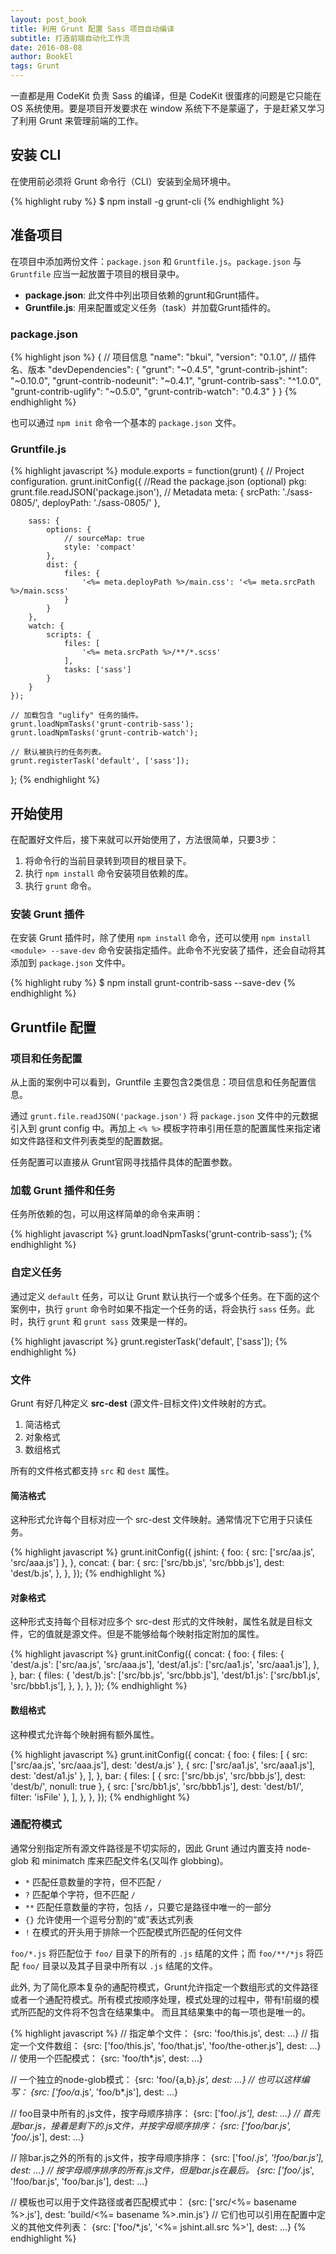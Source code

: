 ```yaml
---
layout: post_book
title: 利用 Grunt 配置 Sass 项目自动编译
subtitle: 打造前端自动化工作流
date: 2016-08-08
author: BookEl
tags: Grunt
---
```


一直都是用 CodeKit 负责 Sass 的编译，但是 CodeKit 很蛋疼的问题是它只能在 OS 系统使用。要是项目开发要求在 window 系统下不是蒙逼了，于是赶紧又学习了利用 Grunt 来管理前端的工作。

## 安装 CLI

在使用前必须将 Grunt 命令行（CLI）安装到全局环境中。

{% highlight ruby %}
$ npm install -g grunt-cli
{% endhighlight %}

## 准备项目

在项目中添加两份文件：`package.json` 和 `Gruntfile.js`。`package.json` 与 `Gruntfile` 应当一起放置于项目的根目录中。

* **package.json**: 此文件中列出项目依赖的grunt和Grunt插件。
* **Gruntfile.js**: 用来配置或定义任务（task）并加载Grunt插件的。

### package.json

{% highlight json %}
{
    // 项目信息
    "name": "bkui",
    "version": "0.1.0",
    // 插件名、版本
    "devDependencies": {
        "grunt": "~0.4.5",
        "grunt-contrib-jshint": "~0.10.0",
        "grunt-contrib-nodeunit": "~0.4.1",
        "grunt-contrib-sass": "^1.0.0",
        "grunt-contrib-uglify": "~0.5.0",
        "grunt-contrib-watch": "0.4.3"
    }
}
{% endhighlight %}

也可以通过 `npm init` 命令一个基本的 `package.json` 文件。

### Gruntfile.js

{% highlight javascript %}
module.exports = function(grunt) {
    // Project configuration.
    grunt.initConfig({
        //Read the package.json (optional)
        pkg: grunt.file.readJSON('package.json'),
        // Metadata
        meta: {
            srcPath: './sass-0805/',
            deployPath: './sass-0805/'
        },

        sass: {
            options: {
                // sourceMap: true
                style: 'compact'
            },
            dist: {
                files: {
                    '<%= meta.deployPath %>/main.css': '<%= meta.srcPath %>/main.scss'
                }
            }
        },
        watch: {
            scripts: {
                files: [
                    '<%= meta.srcPath %>/**/*.scss'
                ],
                tasks: ['sass']
            }
        }
    });

    // 加载包含 "uglify" 任务的插件。
    grunt.loadNpmTasks('grunt-contrib-sass');
    grunt.loadNpmTasks('grunt-contrib-watch');

    // 默认被执行的任务列表。
    grunt.registerTask('default', ['sass']);
};
{% endhighlight %}

## 开始使用

在配置好文件后，接下来就可以开始使用了，方法很简单，只要3步：

1. 将命令行的当前目录转到项目的根目录下。
2. 执行 `npm install` 命令安装项目依赖的库。
3. 执行 `grunt` 命令。

### 安装 Grunt 插件

在安装 Grunt 插件时，除了使用 `npm install` 命令，还可以使用 `npm install <module> --save-dev` 命令安装指定插件。此命令不光安装了插件，还会自动将其添加到 `package.json` 文件中。

{% highlight ruby %}
$ npm install grunt-contrib-sass --save-dev
{% endhighlight %}

## Gruntfile 配置

### 项目和任务配置

从上面的案例中可以看到，Gruntfile 主要包含2类信息：项目信息和任务配置信息。

通过 `grunt.file.readJSON('package.json')` 将 `package.json` 文件中的元数据引入到 grunt config 中。再加上 `<% %>` 模板字符串引用任意的配置属性来指定诸如文件路径和文件列表类型的配置数据。

任务配置可以直接从 Grunt官网寻找插件具体的配置参数。

### 加载 Grunt 插件和任务

任务所依赖的包，可以用这样简单的命令来声明：

{% highlight javascript %}
grunt.loadNpmTasks('grunt-contrib-sass');
{% endhighlight %}

### 自定义任务

通过定义 `default` 任务，可以让 Grunt 默认执行一个或多个任务。在下面的这个案例中，执行 `grunt` 命令时如果不指定一个任务的话，将会执行 `sass` 任务。此时，执行 `grunt` 和 `grunt sass` 效果是一样的。

{% highlight javascript %}
grunt.registerTask('default', ['sass']);
{% endhighlight %}

### 文件

Grunt 有好几种定义 **src-dest** (源文件-目标文件)文件映射的方式。

1. 简洁格式
2. 对象格式
3. 数组格式

所有的文件格式都支持 `src` 和 `dest` 属性。


#### 简洁格式

这种形式允许每个目标对应一个 src-dest 文件映射。通常情况下它用于只读任务。

{% highlight javascript %}
grunt.initConfig({
    jshint: {
        foo: {
            src: ['src/aa.js', 'src/aaa.js']
        },
    },
    concat: {
        bar: {
            src: ['src/bb.js', 'src/bbb.js'],
            dest: 'dest/b.js',
        },
    },
});
{% endhighlight %}

#### 对象格式

这种形式支持每个目标对应多个 src-dest 形式的文件映射，属性名就是目标文件，它的值就是源文件。但是不能够给每个映射指定附加的属性。

{% highlight javascript %}
grunt.initConfig({
    concat: {
        foo: {
            files: {
                'dest/a.js': ['src/aa.js', 'src/aaa.js'],
                'dest/a1.js': ['src/aa1.js', 'src/aaa1.js'],
            },
        },
        bar: {
            files: {
                'dest/b.js': ['src/bb.js', 'src/bbb.js'],
                'dest/b1.js': ['src/bb1.js', 'src/bbb1.js'],
            },
        },
    },
});
{% endhighlight %}

#### 数组格式

这种模式允许每个映射拥有额外属性。

{% highlight javascript %}
grunt.initConfig({
    concat: {
        foo: {
            files: [
                { src: ['src/aa.js', 'src/aaa.js'], dest: 'dest/a.js' },
                { src: ['src/aa1.js', 'src/aaa1.js'], dest: 'dest/a1.js' },
            ],
        },
        bar: {
            files: [
                { src: ['src/bb.js', 'src/bbb.js'], dest: 'dest/b/', nonull: true },
                { src: ['src/bb1.js', 'src/bbb1.js'], dest: 'dest/b1/', filter: 'isFile' },
            ],
        },
    },
});
{% endhighlight %}

### 通配符模式

通常分别指定所有源文件路径是不切实际的，因此 Grunt 通过内置支持 node-glob 和 minimatch 库来匹配文件名(又叫作 globbing)。

* `*` 匹配任意数量的字符，但不匹配 `/`
* `?` 匹配单个字符，但不匹配 `/`
* `**` 匹配任意数量的字符，包括 `/`，只要它是路径中唯一的一部分
* `{}` 允许使用一个逗号分割的“或”表达式列表
* `!` 在模式的开头用于排除一个匹配模式所匹配的任何文件

`foo/*.js` 将匹配位于 `foo/` 目录下的所有的 `.js` 结尾的文件；而 `foo/**/*js` 将匹配 `foo/` 目录以及其子目录中所有以 `.js` 结尾的文件。

此外, 为了简化原本复杂的通配符模式，Grunt允许指定一个数组形式的文件路径或者一个通配符模式。所有模式按顺序处理，模式处理的过程中，带有!前缀的模式所匹配的文件将不包含在结果集中。 而且其结果集中的每一项也是唯一的。

{% highlight javascript %}
// 指定单个文件：
{src: 'foo/this.js', dest: ...}
// 指定一个文件数组：
{src: ['foo/this.js', 'foo/that.js', 'foo/the-other.js'], dest: ...}
// 使用一个匹配模式：
{src: 'foo/th*.js', dest: ...}

// 一个独立的node-glob模式：
{src: 'foo/{a,b}*.js', dest: ...}
// 也可以这样编写：
{src: ['foo/a*.js', 'foo/b*.js'], dest: ...}

// foo目录中所有的.js文件，按字母顺序排序：
{src: ['foo/*.js'], dest: ...}
// 首先是bar.js，接着是剩下的.js文件，并按字母顺序排序：
{src: ['foo/bar.js', 'foo/*.js'], dest: ...}

// 除bar.js之外的所有的.js文件，按字母顺序排序：
{src: ['foo/*.js', '!foo/bar.js'], dest: ...}
// 按字母顺序排序的所有.js文件，但是bar.js在最后。
{src: ['foo/*.js', '!foo/bar.js', 'foo/bar.js'], dest: ...}

// 模板也可以用于文件路径或者匹配模式中：
{src: ['src/<%= basename %>.js'], dest: 'build/<%= basename %>.min.js'}
// 它们也可以引用在配置中定义的其他文件列表：
{src: ['foo/*.js', '<%= jshint.all.src %>'], dest: ...}
{% endhighlight %}



